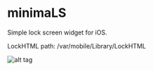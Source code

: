 # minimaLS
Simple lock screen widget for iOS. 

LockHTML path: /var/mobile/Library/LockHTML

![alt tag](http://i.imgur.com/NQqzy3K.png?1)
